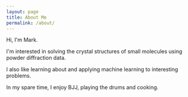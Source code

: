```yaml
---
layout: page
title: About Me
permalink: /about/
---
```


Hi, I'm Mark.

I'm interested in solving the crystal structures of small molecules using powder diffraction data.

I also like learning about and applying machine learning to interesting problems.

In my spare time, I enjoy BJJ, playing the drums and cooking.
